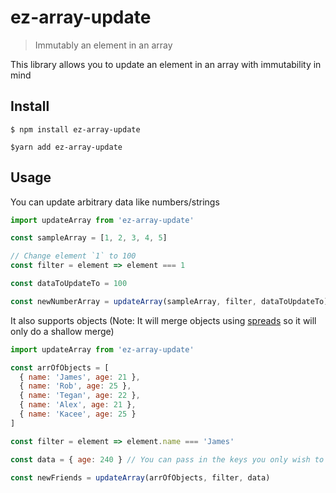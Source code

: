 # ez-array-update

> Immutably an element in an array

This library allows you to update an element in an array with immutability in mind

## Install

```
$ npm install ez-array-update
```

```
$yarn add ez-array-update
```

## Usage

You can update arbitrary data like numbers/strings

```javascript
import updateArray from 'ez-array-update'

const sampleArray = [1, 2, 3, 4, 5]

// Change element `1` to 100
const filter = element => element === 1

const dataToUpdateTo = 100

const newNumberArray = updateArray(sampleArray, filter, dataToUpdateTo) // [100, 2, 3, 4, 5]
```

It also supports objects (Note: It will merge objects using [spreads](https://developer.mozilla.org/en-US/docs/Web/JavaScript/Reference/Operators/Spread_syntax) so it will only do a shallow merge)

```javascript
import updateArray from 'ez-array-update'

const arrOfObjects = [
  { name: 'James', age: 21 },
  { name: 'Rob', age: 25 },
  { name: 'Tegan', age: 22 },
  { name: 'Alex', age: 21 },
  { name: 'Kacee', age: 25 }
]

const filter = element => element.name === 'James'

const data = { age: 240 } // You can pass in the keys you only wish to update

const newFriends = updateArray(arrOfObjects, filter, data)
```
